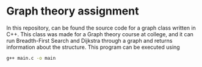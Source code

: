 # Graph theory assignment
In this repository, can be found the source code for a graph class written in C++. This class was made for a Graph theory course at college, and it can run Breadth-First Search and Dijkstra through a graph and returns information about the structure.
This program can be executed using
```sh
g++ main.c -o main
```
